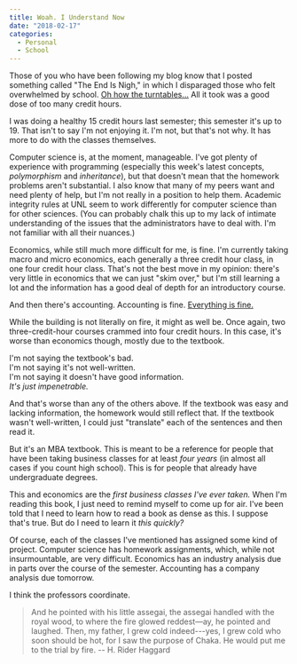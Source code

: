 ```yaml
---
title: Woah. I Understand Now
date: "2018-02-17"
categories:
  - Personal
  - School
---
```


Those of you who have been following my blog know that I posted something called "The End Is Nigh," in which I disparaged those who felt overwhelmed by school.
[Oh how the turntables...](https://i.imgur.com/2utdDYI.jpg)
All it took was a good dose of too many credit hours.

I was doing a healthy 15 credit hours last semester; this semester it's up to 19.
That isn't to say I'm not enjoying it.
I'm not, but that's not why.
It has more to do with the classes themselves.

Computer science is, at the moment, manageable.
I've got plenty of experience with programming (especially this week's latest concepts, *polymorphism* and *inheritance*), but that doesn't mean that the homework problems aren't substantial.
I also know that many of my peers want and need plenty of help, but I'm not really in a position to help them.
Academic integrity rules at UNL seem to work differently for computer science than for other sciences.
(You can probably chalk this up to my lack of intimate understanding of the issues that the administrators have to deal with.
I'm not familiar with all their nuances.)

Economics, while still much more difficult for me, is fine.
I'm currently taking macro and micro economics, each generally a three credit hour class, in one four credit hour class.
That's not the best move in my opinion: there's very little in economics that we can just "skim over," but I'm still learning a lot and the information has a good deal of depth for an introductory course.

And then there's accounting.
Accounting is fine.
[Everything is fine.](http://gunshowcomic.com/648)

While the building is not literally on fire, it might as well be.
Once again, two three-credit-hour courses crammed into four credit hours.
In this case, it's worse than economics though, mostly due to the textbook.

I'm not saying the textbook's bad.  
I'm not saying it's not well-written.  
I'm not saying it doesn't have good information.  
*It's just impenetrable.*  

And that's worse than any of the others above.
If the textbook was easy and lacking information, the homework would still reflect that.
If the textbook wasn't well-written, I could just "translate" each of the sentences and then read it.

But it's an MBA textbook.
This is meant to be a reference for people that have been taking business classes for at least *four years* (in almost all cases if you count high school).
This is for people that already have undergraduate degrees.

This and economics are the *first business classes I've ever taken.*
When I'm reading this book, I just need to remind myself to come up for air.
I've been told that I need to learn how to read a book as dense as this.
I suppose that's true.
But do I need to learn it *this quickly?*

Of course, each of the classes I've mentioned has assigned some kind of project.
Computer science has homework assignments, which, while not insurmountable, are very difficult.
Economics has an industry analysis due in parts over the course of the semester.
Accounting has a company analysis due tomorrow.

I think the professors coordinate.

> And he pointed with his little assegai, the assegai handled with the royal wood, to where the fire glowed reddest—ay, he pointed and laughed.
> Then, my father, I grew cold indeed---yes, I grew cold who soon should be hot, for I saw the purpose of Chaka.
> He would put me to the trial by fire. -- H. Rider Haggard
